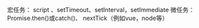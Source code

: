 宏任务：
  script 、setTimeout、setInterval，setImmediate
微任务：
  Promise.then()或catch()、
  nextTick（例如vue，node等）

